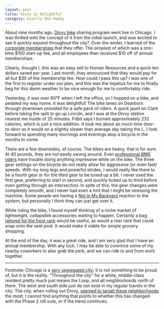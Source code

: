 ```yaml
---
layout: post
title: Divvy Is Delightful
category: Exactly One Hobby
---
```


About nine months ago, [Divvy bike](http://divvybikes.com/) sharing program went live in Chicago.  I was thrilled with the concept of it from the initial launch, and was excited to see it quickly expand throughout the city*.  Over the winter, I learned of the [corporate memberships](http://www.divvybikes.com/pricing/corporate-memberships) that they offer.  The simplest of which was a one-time $100 start-up fee, and all employees then received $10 off of annual memberships.

Clearly, thought I, this was an easy sell to Human Resources and a quick ten dollars saved per year.  Last month, they announced that they would pay for all but $30 of the membership fee.  How could I pass this up?  I was one of the first to register under our plan, and this was the impetus for me to finally beg for this damn weather to be nice enough for me to comfortably ride.

Yesterday, it was over 60&deg;F when I left the office, so I hopped on a bike, and pedaled my way home.  It was delightful!  The bike lanes on Dearborn through downtown provided for a safe pack of riders.  A quick jaunt on Clark before taking the split to go up Lincoln, and I was at the Divvy station nearest me inside of 25 minutes.  Fitbit says I burned approximately 232 calories, which is just a nice addition.  It took me about as much time door-to-door as it would on a slightly slower than average day taking the L.  I look forward to spending many mornings and evenings atop a bicycle in the months to come.

There are a few downsides, of course.  The bikes are heavy, that is for sure.  At 40 pounds, they are not easily swung around.  Even [professional BMX riders](https://www.youtube.com/watch?v=raBz77k4fqk#t=55) have trouble doing anything impressive while on the bike.  The three gear settings on the bicycle do not really allow for aggressive (or even fast) speeds.  With my long legs and powerful strides, I would really like there to be a fourth gear or for the third gear to be tuned up a bit.  I never used the first gear, preferring to start in second, and quickly ticked up to third before even getting through an intersection.  In spite of this, the gear changes were completely smooth, and I never had even a hint that I might be stressing the machine.  Some people are having a [Not In My Backyard](http://www.huffingtonpost.com/2013/08/24/divvy-bikes-lawsuit_n_3795687.html) reaction to the system, but personally I think they can just get over it.

While riding the bike, I found myself thinking of a niche market of lightweight, collapsible accessories waiting to happen.  Certainly a bag [tailored for the front rack](http://www.theatlanticcities.com/commute/2014/03/finally-bag-fits-tiny-rack-bike-share-bikes/8665/) would be useful, as would a rear rack that could snap onto the seat post.  It would make it viable for simple grocery shopping.

At the end of the day, it was a great ride, and I am very glad that I have an annual membership.  With any luck, I may be able to convince some of my nearby coworkers to also grab the perk, and we can ride to and from work together.

-------------------------- 

Footnote: Chicago is a [very segregated city](http://www.chicagonow.com/chicago-muckrakers/2012/06/segregation-in-chicago-is-a-complex-interplay-between-race-and-income-study/); it is not something to be proud of, but it is the reality.  "Throughout the city" for a white, middle-class resident pretty much just means the Loop, and all neighborhoods north of there.  The west and south side just do not exist in my regular travels in the city.  The city, when rolling out Divvy, [seemed to target these neighborhoods](http://articles.chicagotribune.com/2013-07-10/news/ct-met-divvy-bike-location-20130710_1_bike-sharing-program-divvy-pink-line) the most.  I cannot find anything that points to whether this has changed with the Phase 2 roll outs, or if the trend continues.

